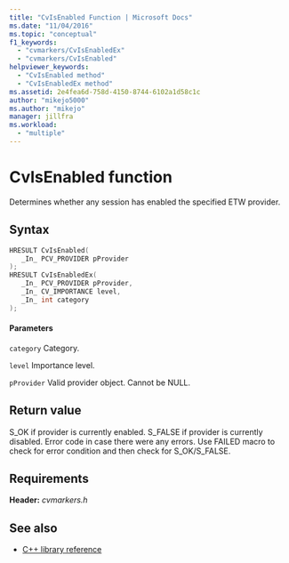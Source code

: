 ```yaml
---
title: "CvIsEnabled Function | Microsoft Docs"
ms.date: "11/04/2016"
ms.topic: "conceptual"
f1_keywords:
  - "cvmarkers/CvIsEnabledEx"
  - "cvmarkers/CvIsEnabled"
helpviewer_keywords:
  - "CvIsEnabled method"
  - "CvIsEnabledEx method"
ms.assetid: 2e4fea6d-758d-4150-8744-6102a1d58c1c
author: "mikejo5000"
ms.author: "mikejo"
manager: jillfra
ms.workload:
  - "multiple"
---
```

# CvIsEnabled function
Determines whether any session has enabled the specified ETW provider.

## Syntax

```C
HRESULT CvIsEnabled(
   _In_ PCV_PROVIDER pProvider
);
HRESULT CvIsEnabledEx(
   _In_ PCV_PROVIDER pProvider,
   _In_ CV_IMPORTANCE level,
   _In_ int category
);
```

#### Parameters
 `category`
 Category.

 `level`
 Importance level.

 `pProvider`
 Valid provider object. Cannot be NULL.

## Return value
 S_OK if provider is currently enabled. S_FALSE if provider is currently disabled. Error code in case there were any errors. Use FAILED macro to check for error condition and then check for S_OK/S_FALSE.

## Requirements
 **Header:** *cvmarkers.h*

## See also
- [C++ library reference](../profiling/cpp-library-reference.md)